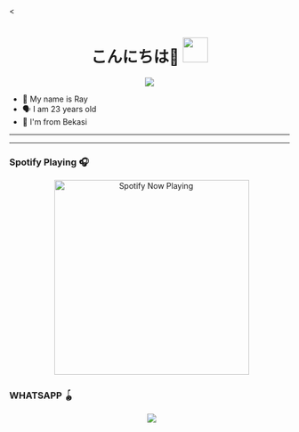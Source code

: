 <<h1 align="center">こんにちは👋 <img src="https://github.com/RayGanz/Rei-Kizaki-bot/pull/7#issuecomment-981620219" style="border-radius:5;" width="45px" alt=""><br></h1>
<p align="center">
<img align="center" height="auto" src="https://user-images.githubusercontent.com/95025437/143873883-9674d5c6-7b6a-4cc7-91e7-55257e177961.mp4"/></a> 


<p align="center"> 

- 👼 My name is Ray 
- 🗣️ I am 23 years old 
- 🔭 I'm from Bekasi 

</p> 

------


------ 

### Spotify Playing 🎧 

<p align="center">
  <a href="https://open.spotify.com/track/0Nn9gfz60CyzqnFXiAphMs?si=nw0uqW1HT8eKI7w--WoC6A&utm" target="_blank"><img src="https://now-playing-on-spotify.vercel.app/api/spotify" alt="Spotify Now Playing" width="350"/></a>
</p> 

### WHATSAPP 🪀
<p align="center">
  <a href="https://wa.me/6288289252040?text=Assalamu'alaikum"><img src="https://img.shields.io/badge/WhatsApp-25D366?style=for-the-badge&logo=whatsapp&logoColor=white" /><br>
